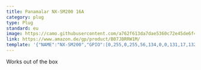 ```yaml
---
title: Panamalar NX-SM200 16A
category: plug
type: Plug
standard: eu
image: https://camo.githubusercontent.com/a762f613da7dae5360c72e45de6f48616fbe1f0f/68747470733a2f2f692e706f7374696d672e63632f5a4b34546b7267472f6e78736d3230302e6a7067
link: https://www.amazon.de/gp/product/B07JBRRW1M/
template: '{"NAME":"NX-SM200","GPIO":[0,255,0,255,56,134,0,0,131,17,132,21,0],"FLAG":0,"BASE":45}'
---
```


Works out of the box
